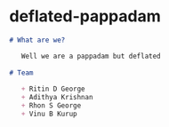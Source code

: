 
# deflated-pappadam 


```markdown  
# What are we?

   Well we are a pappadam but deflated
   
# Team 
   
   + Ritin D George
   + Adithya Krishnan
   + Rhon S George
   + Vinu B Kurup
  
```
